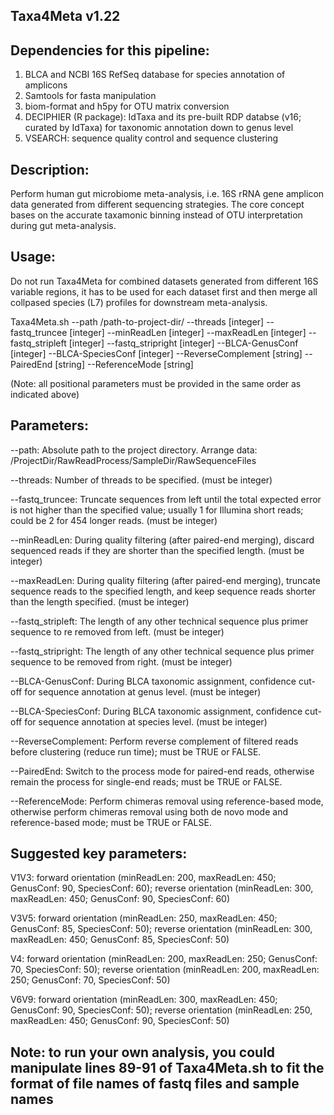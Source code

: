 ## Taxa4Meta v1.22 

## Dependencies for this pipeline: 
1) BLCA and NCBI 16S RefSeq database for species annotation of amplicons 
2) Samtools for fasta manipulation 
3) biom-format and h5py for OTU matrix conversion
4) DECIPHIER (R package): IdTaxa and its pre-built RDP databse (v16; curated by IdTaxa) for taxonomic annotation down to genus level
5) VSEARCH: sequence quality control and sequence clustering

## Description:

Perform human gut microbiome meta-analysis, i.e. 16S rRNA gene amplicon data generated from different sequencing strategies. The core concept bases on the accurate taxamonic binning instead of OTU interpretation during gut meta-analysis.

## Usage: 

Do not run Taxa4Meta for combined datasets generated from different 16S variable regions, it has to be used for each dataset first and then merge all collpased species (L7) profiles for downstream meta-analysis.

Taxa4Meta.sh --path /path-to-project-dir/ --threads [integer] --fastq_truncee [integer] --minReadLen [integer] --maxReadLen [integer] --fastq_stripleft [integer] --fastq_stripright [integer] --BLCA-GenusConf [integer] --BLCA-SpeciesConf [integer] --ReverseComplement [string] --PairedEnd [string] --ReferenceMode [string]

(Note: all positional parameters must be provided in the same order as indicated above)

## Parameters:

--path: Absolute path to the project directory. Arrange data: /ProjectDir/RawReadProcess/SampleDir/RawSequenceFiles

--threads: Number of threads to be specified. (must be integer)

--fastq_truncee: Truncate sequences from left until the total expected error is not higher than the specified value; usually 1 for Illumina short reads; could be 2 for 454 longer reads. (must be integer)

--minReadLen: During quality filtering (after paired-end merging), discard sequenced reads if they are shorter than the specified length. (must be integer)

--maxReadLen: During quality filtering (after paired-end merging), truncate sequence reads to the specified length, and keep sequence reads shorter than the length specified. (must be integer)

--fastq_stripleft: The length of any other technical sequence plus primer sequence to re removed from left.  (must be integer)

--fastq_stripright: The length of any other technical sequence plus primer sequence to be removed from right. (must be integer)

--BLCA-GenusConf: During BLCA taxonomic assignment, confidence cut-off for sequence annotation at genus level. (must be integer)

--BLCA-SpeciesConf: During BLCA taxonomic assignment, confidence cut-off for sequence annotation at species level. (must be integer)

--ReverseComplement: Perform reverse complement of filtered reads before clustering (reduce run time); must be TRUE or FALSE.

--PairedEnd: Switch to the process mode for paired-end reads, otherwise remain the process for single-end reads; must be TRUE or FALSE.

--ReferenceMode: Perform chimeras removal using reference-based mode, otherwise perform chimeras removal using both de novo mode and reference-based mode;  must be TRUE or FALSE.


## Suggested key parameters:

V1V3:   forward orientation (minReadLen: 200, maxReadLen: 450; GenusConf: 90, SpeciesConf: 60); reverse orientation (minReadLen: 300, maxReadLen: 450; GenusConf: 90, SpeciesConf: 60)
        
V3V5:   forward orientation (minReadLen: 250, maxReadLen: 450; GenusConf: 85, SpeciesConf: 50); reverse orientation (minReadLen: 300, maxReadLen: 450; GenusConf: 85, SpeciesConf: 50)
        
V4:     forward orientation (minReadLen: 200, maxReadLen: 250; GenusConf: 70, SpeciesConf: 50); reverse orientation (minReadLen: 200, maxReadLen: 250; GenusConf: 70, SpeciesConf: 50)

V6V9:   forward orientation (minReadLen: 300, maxReadLen: 450; GenusConf: 90, SpeciesConf: 50); reverse orientation (minReadLen: 250, maxReadLen: 450; GenusConf: 90, SpeciesConf: 50)



## Note: to run your own analysis, you could manipulate lines 89-91 of Taxa4Meta.sh to fit the format of file names of fastq files and sample names 
